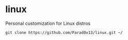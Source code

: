 # linux
Personal customization for Linux distros

`git clone https://github.com/Parad0x13/linux.git ~/`
